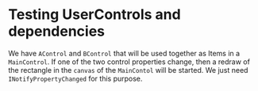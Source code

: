 # Testing UserControls and dependencies
We have `AControl` and `BControl` that will be used together as Items in a `MainControl`.
If one of the two control properties change, then a redraw of the rectangle in the `canvas` of the `MainContol` will be started.
We just need `INotifyPropertyChanged` for this purpose.
